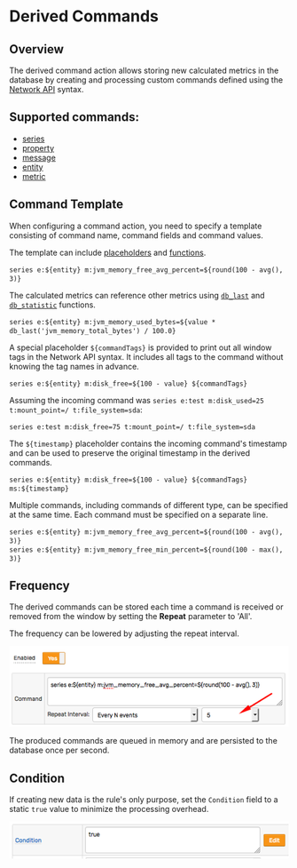 # Derived Commands

## Overview

The derived command action allows storing new calculated metrics in the database by creating and processing custom commands defined using the [Network API](../api/network/README.md#network-api) syntax.

## Supported commands:

* [series](../api/network/series.md)
* [property](../api/network/property.md)
* [message](../api/network/message.md)
* [entity](../api/network/entity.md)
* [metric](../api/network/metric.md)

## Command Template

When configuring a command action, you need to specify a template consisting of command name, command fields and command values.

The template can include [placeholders](placeholders.md) and [functions](functions.md).

```ls
series e:${entity} m:jvm_memory_free_avg_percent=${round(100 - avg(), 3)}
```

The calculated metrics can reference other metrics using [`db_last`](functions-db.md#db_last-function) and [`db_statistic`](functions-db.md#db_statistic-function) functions.

```ls
series e:${entity} m:jvm_memory_used_bytes=${value * db_last('jvm_memory_total_bytes') / 100.0}
```

A special placeholder `${commandTags}` is provided to print out all window tags in the Network API syntax. It includes all tags to the command without knowing the tag names in advance.

```ls
series e:${entity} m:disk_free=${100 - value} ${commandTags}
```

Assuming the incoming command was `series e:test m:disk_used=25 t:mount_point=/ t:file_system=sda`:

```ls
series e:test m:disk_free=75 t:mount_point=/ t:file_system=sda
```

The `${timestamp}` placeholder contains the incoming command's timestamp and can be used to preserve the original timestamp in the derived commands.

```ls
series e:${entity} m:disk_free=${100 - value} ${commandTags} ms:${timestamp}
```

Multiple commands, including commands of different type, can be specified at the same time. Each command must be specified on a separate line.

```ls
series e:${entity} m:jvm_memory_free_avg_percent=${round(100 - avg(), 3)}
series e:${entity} m:jvm_memory_free_min_percent=${round(100 - max(), 3)}
```

## Frequency

The derived commands can be stored each time a command is received or removed from the window by setting the **Repeat** parameter to 'All'.

The frequency can be lowered by adjusting the repeat interval.

![](images/derived_repeat.png)

The produced commands are queued in memory and are persisted to the database once per second.

## Condition

If creating new data is the rule's only purpose, set the `Condition` field to a static `true` value to minimize the processing overhead.

![](images/derived-condition.png)
